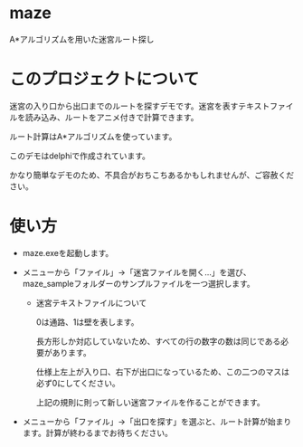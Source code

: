# maze
A*アルゴリズムを用いた迷宮ルート探し

# このプロジェクトについて
迷宮の入り口から出口までのルートを探すデモです。迷宮を表すテキストファイルを読み込み、ルートをアニメ付きで計算できます。

ルート計算はA*アルゴリズムを使っています。

このデモはdelphiで作成されています。

かなり簡単なデモのため、不具合がおちこちあるかもしれませんが、ご容赦ください。

# 使い方
* maze.exeを起動します。

* メニューから「ファイル」->「迷宮ファイルを開く...」を選び、maze_sampleフォルダーのサンプルファイルを一つ選択します。

  * 迷宮テキストファイルについて

    0は通路、1は壁を表します。

    長方形しか対応していないため、すべての行の数字の数は同じである必要があります。
    
    仕様上左上が入り口、右下が出口になっているため、この二つのマスは必ず0にしてください。

    上記の規則に則って新しい迷宮ファイルを作ることができます。

* メニューから「ファイル」->「出口を探す」を選ぶと、ルート計算が始まります。計算が終わるまでお待ちください。
